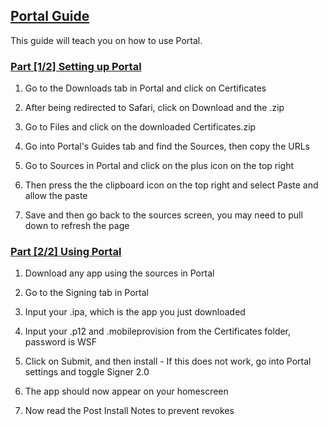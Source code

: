 ## [Portal Guide](accent://)

This guide will teach you on how to use Portal.

### [Part [1/2] Setting up Portal](accent://)

1. Go to the Downloads tab in Portal and click on Certificates

2. After being redirected to Safari, click on Download and the .zip

3. Go to Files and click on the downloaded Certificates.zip

4. Go into Portal's Guides tab and find the Sources, then copy the URLs

5. Go to Sources in Portal and click on the plus icon on the top right

6. Then press the the clipboard icon on the top right and select Paste and allow the paste

7. Save and then go back to the sources screen, you may need to pull down to refresh the page


### [Part [2/2] Using Portal](accent://)

1. Download any app using the sources in Portal

2. Go to the Signing tab in Portal

3. Input your .ipa, which is the app you just downloaded

4. Input your .p12 and .mobileprovision from the Certificates folder, password is WSF

5. Click on Submit, and then install - If this does not work, go into Portal settings and toggle Signer 2.0

6. The app should now appear on your homescreen

7. Now read the Post Install Notes to prevent revokes

